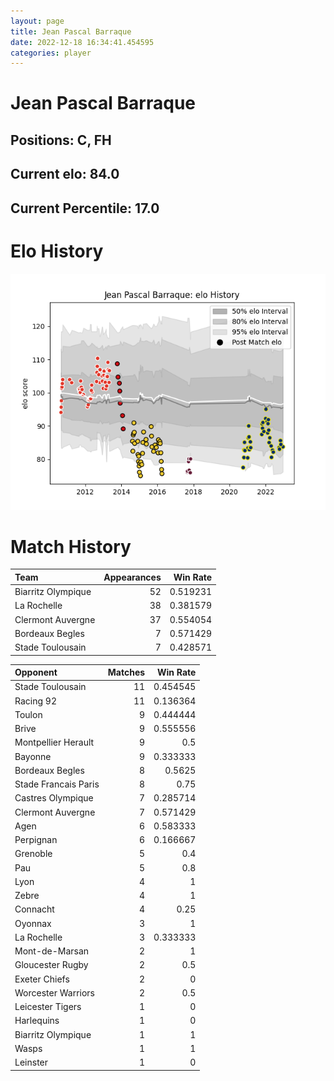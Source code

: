 ```yaml
---  
layout: page  
title: Jean Pascal Barraque  
date: 2022-12-18 16:34:41.454595  
categories: player  
---
```

# Jean Pascal Barraque

## Positions: C, FH

## Current elo: 84.0

## Current Percentile: 17.0

# Elo History


![elo history](history_JeanPascalBarraque.png)
# Match History


| Team               |   Appearances |   Win Rate |
|:-------------------|--------------:|-----------:|
| Biarritz Olympique |            52 |   0.519231 |
| La Rochelle        |            38 |   0.381579 |
| Clermont Auvergne  |            37 |   0.554054 |
| Bordeaux Begles    |             7 |   0.571429 |
| Stade Toulousain   |             7 |   0.428571 |

| Opponent             |   Matches |   Win Rate |
|:---------------------|----------:|-----------:|
| Stade Toulousain     |        11 |   0.454545 |
| Racing 92            |        11 |   0.136364 |
| Toulon               |         9 |   0.444444 |
| Brive                |         9 |   0.555556 |
| Montpellier Herault  |         9 |   0.5      |
| Bayonne              |         9 |   0.333333 |
| Bordeaux Begles      |         8 |   0.5625   |
| Stade Francais Paris |         8 |   0.75     |
| Castres Olympique    |         7 |   0.285714 |
| Clermont Auvergne    |         7 |   0.571429 |
| Agen                 |         6 |   0.583333 |
| Perpignan            |         6 |   0.166667 |
| Grenoble             |         5 |   0.4      |
| Pau                  |         5 |   0.8      |
| Lyon                 |         4 |   1        |
| Zebre                |         4 |   1        |
| Connacht             |         4 |   0.25     |
| Oyonnax              |         3 |   1        |
| La Rochelle          |         3 |   0.333333 |
| Mont-de-Marsan       |         2 |   1        |
| Gloucester Rugby     |         2 |   0.5      |
| Exeter Chiefs        |         2 |   0        |
| Worcester Warriors   |         2 |   0.5      |
| Leicester Tigers     |         1 |   0        |
| Harlequins           |         1 |   0        |
| Biarritz Olympique   |         1 |   1        |
| Wasps                |         1 |   1        |
| Leinster             |         1 |   0        |